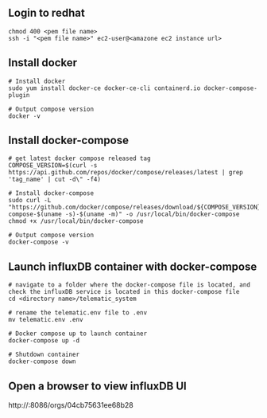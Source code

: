 ## Login to redhat
```
chmod 400 <pem file name>
ssh -i "<pem file name>" ec2-user@<amazone ec2 instance url>
```

## Install docker
```
# Install docker
sudo yum install docker-ce docker-ce-cli containerd.io docker-compose-plugin

# Output compose version
docker -v
```

## Install docker-compose 
```
# get latest docker compose released tag
COMPOSE_VERSION=$(curl -s https://api.github.com/repos/docker/compose/releases/latest | grep 'tag_name' | cut -d\" -f4)

# Install docker-compose
sudo curl -L "https://github.com/docker/compose/releases/download/${COMPOSE_VERSION}/docker-compose-$(uname -s)-$(uname -m)" -o /usr/local/bin/docker-compose
chmod +x /usr/local/bin/docker-compose

# Output compose version
docker-compose -v

```

## Launch influxDB container with docker-compose
```
# navigate to a folder where the docker-compose file is located, and check the influxDB service is located in this docker-compose file
cd <directory name>/telematic_system

# rename the telematic.env file to .env
mv telematic.env .env

# Docker compose up to launch container
docker-compose up -d

# Shutdown container
docker-compose down
```

## Open a browser to view influxDB UI
http://<amazone ec2 instance url>:8086/orgs/04cb75631ee68b28